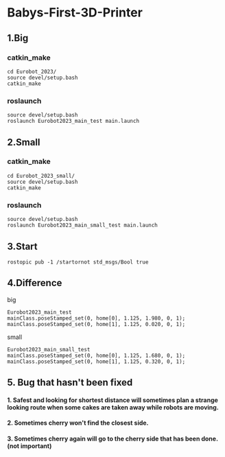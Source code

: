 # Babys-First-3D-Printer

## 1.Big

### catkin_make
    cd Eurobot_2023/
    source devel/setup.bash
    catkin_make
    
### roslaunch
    source devel/setup.bash
    roslaunch Eurobot2023_main_test main.launch
    
## 2.Small

### catkin_make
    cd Eurobot_2023_small/
    source devel/setup.bash
    catkin_make
    
### roslaunch
    source devel/setup.bash
    roslaunch Eurobot2023_main_small_test main.launch

## 3.Start
    rostopic pub -1 /startornot std_msgs/Bool true
    
## 4.Difference

big

    Eurobot2023_main_test
    mainClass.poseStamped_set(0, home[0], 1.125, 1.980, 0, 1);
    mainClass.poseStamped_set(0, home[1], 1.125, 0.020, 0, 1);
     
small

    Eurobot2023_main_small_test
    mainClass.poseStamped_set(0, home[0], 1.125, 1.680, 0, 1);
    mainClass.poseStamped_set(0, home[1], 1.125, 0.320, 0, 1);
    
## 5. Bug that hasn't been fixed

#### 1. Safest and looking for shortest distance will sometimes plan a strange looking route when some cakes are taken away while robots are moving.
#### 2. Sometimes cherry won't find the closest side.
#### 3. Sometimes cherry again will go to the cherry side that has been done. (not important)
